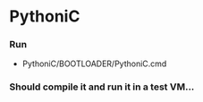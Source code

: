 # PythoniC

### Run
* PythoniC/BOOTLOADER/PythoniC.cmd

### Should compile it and run it in a test VM...
